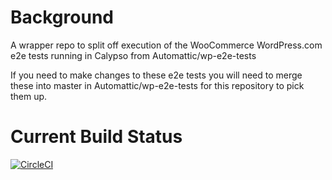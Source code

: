 # Background

A wrapper repo to split off execution of the WooCommerce WordPress.com e2e tests running in Calypso from Automattic/wp-e2e-tests

If you need to make changes to these e2e tests you will need to merge these into master in Automattic/wp-e2e-tests for this repository to pick them up.

# Current Build Status

[![CircleCI](https://circleci.com/gh/Automattic/wp-e2e-tests-woocommerce/tree/master.svg?style=svg)](https://circleci.com/gh/Automattic/wp-e2e-tests-woocommerce/tree/master)
